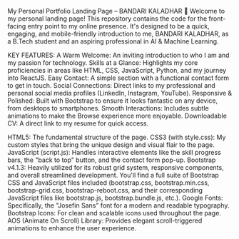 My Personal Portfolio Landing Page – BANDARI KALADHAR 🚀
Welcome to my personal landing page! This repository contains the code for the front-facing entry point to my online presence. It's designed to be a quick, engaging, and mobile-friendly introduction to me, BANDARI KALADHAR, as a B.Tech student and an aspiring professional in AI & Machine Learning.

KEY FEATURES:
A Warm Welcome: An inviting introduction to who I am and my passion for technology.
Skills at a Glance: Highlights my core proficiencies in areas like HTML, CSS, JavaScript, Python, and my journey into ReactJS.
Easy Contact: A simple section with a functional contact form to get in touch.
Social Connections: Direct links to my professional and personal social media profiles (LinkedIn, Instagram, YouTube).
Responsive & Polished: Built with Bootstrap to ensure it looks fantastic on any device, from desktops to smartphones.
Smooth Interactions: Includes subtle animations to make the Browse experience more enjoyable.
Downloadable CV: A direct link to my resume for quick access.

HTML5: The fundamental structure of the page.
CSS3 (with style.css): My custom styles that bring the unique design and visual flair to the page.
JavaScript (script.js): Handles interactive elements like the skill progress bars, the "back to top" button, and the contact form pop-up.
Bootstrap v4.1.3: Heavily utilized for its robust grid system, responsive components, and overall streamlined development. You'll find a full suite of Bootstrap CSS and JavaScript files included (bootstrap.css, bootstrap.min.css, bootstrap-grid.css, bootstrap-reboot.css, and their corresponding JavaScript files like bootstrap.js, bootstrap.bundle.js, etc.).
Google Fonts: Specifically, the "Josefin Sans" font for a modern and readable typography.
Bootstrap Icons: For clean and scalable icons used throughout the page.
AOS (Animate On Scroll) Library: Provides elegant scroll-triggered animations to enhance the user experience.

